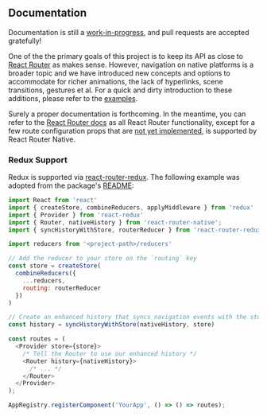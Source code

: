 ## Documentation

Documentation is still a [work-in-progress](https://github.com/jmurzy/react-router-native/issues), and pull requests are accepted gratefully!

One of the the primary goals of this project is to keep its API as close to [React Router](https://github.com/reactjs/react-router) as makes sense. However, navigation on native platforms is a broader topic and we have introduced new concepts and options to accommodate for richer animations, the lack of hyperlinks, scene transitions, gestures et al. For a quick and dirty introduction to these additions, please refer to the [examples](Examples.md).

Surely a proper documentation is forthcoming. In the meantime, you can refer to the [React Router docs](https://github.com/reactjs/react-router/tree/master/docs) as all React Router functionality, except for a few route configuration props that are [not yet implemented](https://github.com/jmurzy/react-router-native/blob/800622777e0dac89461e378d7e6d4e0d37872215/modules/Route.js#L31-L33), is supported by React Router Native.

### Redux Support

Redux is supported via [react-router-redux](https://github.com/reactjs/react-router-redux). The following example was adopted from the package's [README](https://github.com/reactjs/react-router-redux/blob/master/README.md):

```javascript
import React from 'react'
import { createStore, combineReducers, applyMiddleware } from 'redux'
import { Provider } from 'react-redux'
import { Router, nativeHistory } from 'react-router-native';
import { syncHistoryWithStore, routerReducer } from 'react-router-redux'

import reducers from '<project-path>/reducers'

// Add the reducer to your store on the `routing` key
const store = createStore(
  combineReducers({
    ...reducers,
    routing: routerReducer
  })
)

// Create an enhanced history that syncs navigation events with the store
const history = syncHistoryWithStore(nativeHistory, store)

const routes = (
  <Provider store={store}>
    /* Tell the Router to use our enhanced history */
    <Router history={nativeHistory}>
      /* ... */
    </Router>
  </Provider>
);

AppRegistry.registerComponent('YourApp', () => () => routes);
```
